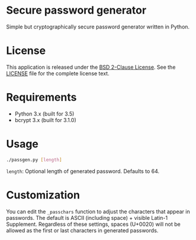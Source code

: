 Secure password generator
=========================

Simple but cryptographically secure password generator written in Python.

License
=======

This application is released under the [BSD 2-Clause License](https://opensource.org/licenses/BSD-2-Clause).  See the [LICENSE](LICENSE) file for the complete license text.

Requirements
============

* Python 3.x (built for 3.5)
* bcrypt 3.x (built for 3.1.0)

Usage
=====

``` bash
./passgen.py [length]
```

`length`: Optional length of generated password.  Defaults to 64.

Customization
=============

You can edit the `_passchars` function to adjust the characters that appear in passwords.  The default is ASCII (including space) + visible Latin-1 Supplement.  Regardless of these settings, spaces (U+0020) will not be allowed as the first or last characters in generated passwords.
